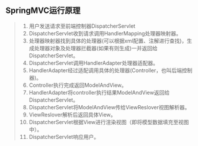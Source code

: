 ## SpringMVC运行原理
> 1. 用户发送请求至前端控制器DispatcherServlet
> 2. DispatcherServlet收到请求调用HandlerMapping处理器映射器。
> 3. 处理器映射器找到具体的处理器(可以根据xml配置、注解进行查找)，生成处理器对象及处理器拦截器(如果有则生成)一并返回给DispatcherServlet。
> 4. DispatcherServlet调用HandlerAdapter处理器适配器。
> 5. HandlerAdapter经过适配调用具体的处理器(Controller，也叫后端控制器)。
> 6. Controller执行完成返回ModelAndView。
> 7. HandlerAdapter将controller执行结果ModelAndView返回给DispatcherServlet。
> 8. DispatcherServlet将ModelAndView传给ViewReslover视图解析器。
> 9. ViewReslover解析后返回具体View。
> 10. DispatcherServlet根据View进行渲染视图（即将模型数据填充至视图中）。
> 11. DispatcherServlet响应用户。
